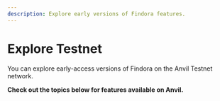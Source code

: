 ```yaml
---
description: Explore early versions of Findora features.
---
```


# Explore Testnet

You can explore early-access versions of Findora on the Anvil Testnet network.&#x20;

**Check out the topics below for features available on Anvil.**
